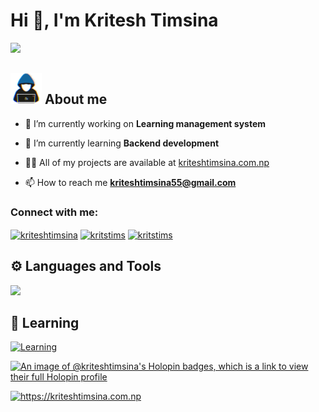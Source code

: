 <h1 align="left">Hi 👋, I'm Kritesh Timsina</h1>
<p align="left">
  <a href="https://github.com/DenverCoder1/readme-typing-svg"><img src="https://readme-typing-svg.herokuapp.com?font=Time+New+Roman&color=cyan&size=20&lines=Web+Developer;Passionate+Musician;Tech+enthusiast"></a>
</p>

## <picture><img loading="eager" src = "https://github.com/0xAbdulKhalid/0xAbdulKhalid/raw/main/assets/mdImages/about_me.gif" width = 50px></picture> **About me**

- 🔭 I’m currently working on **Learning management system**

- 🌱 I’m currently learning **Backend development**

- 👨‍💻 All of my projects are available at [kriteshtimsina.com.np](https://kriteshtimsina.com.np)

- 📫 How to reach me **kriteshtimsina55@gmail.com**

<h3 align="left">Connect with me:</h3>
<p align="left">
<a href="https://linkedin.com/in/kriteshtimsina" target="blank"><img align="center" src="https://raw.githubusercontent.com/rahuldkjain/github-profile-readme-generator/master/src/images/icons/Social/linked-in-alt.svg" alt="kriteshtimsina" height="30" width="40" /></a>
<a href="https://twitter.com/kritstims" target="blank"><img align="center" src="https://raw.githubusercontent.com/rahuldkjain/github-profile-readme-generator/master/src/images/icons/Social/twitter.svg" alt="kritstims" height="30" width="40" /></a>
<a href="https://www.youtube.com/c/kritstims" target="blank"><img align="center" src="https://raw.githubusercontent.com/rahuldkjain/github-profile-readme-generator/master/src/images/icons/Social/youtube.svg" alt="kritstims" height="30" width="40" /></a>
</p>

## ⚙️ Languages and Tools
<p align="left">
<a href="#">
    <img src="https://skillicons.dev/icons?i=js,ts,react,nextjs,html,css,sass,tailwind,figma,redux,git" />
</a>
</p>

## 📖 Learning
[![Learning](https://skillicons.dev/icons?i=nodejs,express,prisma,postgres)](#)

[![An image of @kriteshtimsina's Holopin badges, which is a link to view their full Holopin profile](https://holopin.me/kriteshtimsina)](https://holopin.io/@kriteshtimsina)

<a href="https://chromedino.com">
  <picture>
    <source media="(prefers-color-scheme: dark)" srcset="./dino-dark.gif" />
    <img alt="https://kriteshtimsina.com.np" src="./dino-dark.gif" />
  </picture>
</a>
